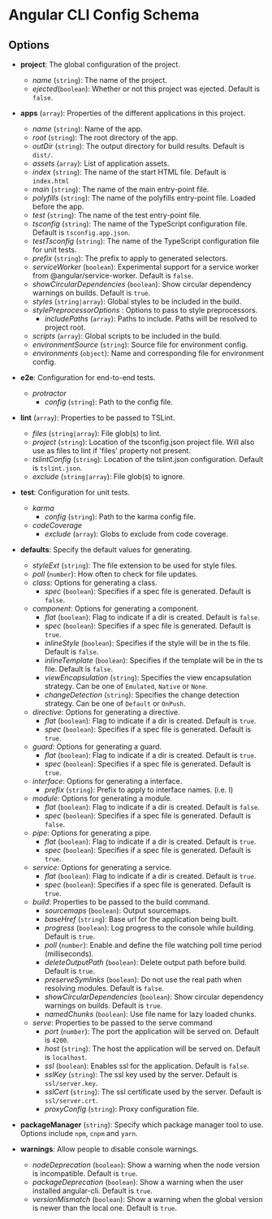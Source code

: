 <!-- Links in /docs/documentation should NOT have `.md` at the end, because they end up in our wiki at release. -->

# Angular CLI Config Schema

## Options

- **project**: The global configuration of the project.
  - *name* (`string`): The name of the project.
  - *ejected*(`boolean`): Whether or not this project was ejected. Default is `false`.


- **apps** (`array`): Properties of the different applications in this project.
  - *name* (`string`): Name of the app.
  - *root* (`string`): The root directory of the app.
  - *outDir* (`string`): The output directory for build results. Default is `dist/`.
  - *assets* (`array`): List of application assets.
  - *index* (`string`): The name of the start HTML file. Default is `index.html`
  - *main* (`string`): The name of the main entry-point file.
  - *polyfills* (`string`): The name of the polyfills entry-point file. Loaded before the app.
  - *test* (`string`): The name of the test entry-point file.
  - *tsconfig* (`string`): The name of the TypeScript configuration file. Default is `tsconfig.app.json`.
  - *testTsconfig* (`string`): The name of the TypeScript configuration file for unit tests.
  - *prefix* (`string`): The prefix to apply to generated selectors.
  - *serviceWorker* (`boolean`): Experimental support for a service worker from @angular/service-worker. Default is `false`.
  - *showCircularDependencies* (`boolean`): Show circular dependency warnings on builds. Default is `true`.
  - *styles* (`string|array`): Global styles to be included in the build.
  - *stylePreprocessorOptions* : Options to pass to style preprocessors.
    - *includePaths* (`array`): Paths to include. Paths will be resolved to project root.
  - *scripts* (`array`): Global scripts to be included in the build.
  - *environmentSource* (`string`): Source file for environment config.
  - *environments* (`object`): Name and corresponding file for environment config.

- **e2e**: Configuration for end-to-end tests.
  - *protractor*
    - *config* (`string`): Path to the config file.

- **lint** (`array`): Properties to be passed to TSLint.
  - *files* (`string|array`): File glob(s) to lint.
  - *project* (`string`): Location of the tsconfig.json project file. Will also use as files to lint if 'files' property not present.
  - *tslintConfig* (`string`): Location of the tslint.json configuration. Default is `tslint.json`.
  - *exclude* (`string|array`): File glob(s) to ignore.


- **test**: Configuration for unit tests.
  - *karma*
    - *config* (`string`): Path to the karma config file.
  - *codeCoverage*
    - *exclude* (`array`): Globs to exclude from code coverage.

- **defaults**: Specify the default values for generating.
  - *styleExt* (`string`): The file extension to be used for style files.
  - *poll* (`number`): How often to check for file updates.
  - *class*: Options for generating a class.
    - *spec* (`boolean`): Specifies if a spec file is generated. Default is `false`.
  - *component*: Options for generating a component.
    - *flat* (`boolean`): Flag to indicate if a dir is created. Default is `false`.
    - *spec* (`boolean`): Specifies if a spec file is generated. Default is `true`.
    - *inlineStyle* (`boolean`): Specifies if the style will be in the ts file. Default is `false`.
    - *inlineTemplate* (`boolean`): Specifies if the template will be in the ts file. Default is `false`.
    - *viewEncapsulation* (`string`): Specifies the view encapsulation strategy. Can be one of `Emulated`, `Native` or `None`.
    - *changeDetection* (`string`): Specifies the change detection strategy. Can be one of `Default` or `OnPush`.
  - *directive*: Options for generating a directive.
    - *flat* (`boolean`): Flag to indicate if a dir is created. Default is `true`.
    - *spec* (`boolean`): Specifies if a spec file is generated. Default is `true`.
  - *guard*: Options for generating a guard.
    - *flat* (`boolean`): Flag to indicate if a dir is created. Default is `true`.
    - *spec* (`boolean`): Specifies if a spec file is generated. Default is `true`.
  - *interface*: Options for generating a interface.
    - *prefix* (`string`): Prefix to apply to interface names. (i.e. I)
  - *module*: Options for generating a module.
    - *flat* (`boolean`): Flag to indicate if a dir is created. Default is `false`.
    - *spec* (`boolean`): Specifies if a spec file is generated. Default is `false`.
  - *pipe*: Options for generating a pipe.
    - *flat* (`boolean`): Flag to indicate if a dir is created. Default is `true`.
    - *spec* (`boolean`): Specifies if a spec file is generated. Default is `true`.
  - *service*: Options for generating a service.
    - *flat* (`boolean`): Flag to indicate if a dir is created. Default is `true`.
    - *spec* (`boolean`): Specifies if a spec file is generated. Default is `true`.
  - *build*: Properties to be passed to the build command.
    - *sourcemaps* (`boolean`): Output sourcemaps.
    - *baseHref* (`string`): Base url for the application being built.
    - *progress* (`boolean`): Log progress to the console while building. Default is `true`.
    - *poll* (`number`): Enable and define the file watching poll time period (milliseconds).
    - *deleteOutputPath* (`boolean`): Delete output path before build. Default is `true`.
    - *preserveSymlinks* (`boolean`): Do not use the real path when resolving modules. Default is `false`.
    - *showCircularDependencies* (`boolean`): Show circular dependency warnings on builds. Default is `true`.
    - *namedChunks* (`boolean`): Use file name for lazy loaded chunks.
  - *serve*: Properties to be passed to the serve command
    - *port* (`number`): The port the application will be served on. Default is `4200`.
    - *host* (`string`): The host the application will be served on. Default is `localhost`.
    - *ssl* (`boolean`): Enables ssl for the application. Default is `false`.
    - *sslKey* (`string`): The ssl key used by the server. Default is `ssl/server.key`.
    - *sslCert* (`string`): The ssl certificate used by the server. Default is `ssl/server.crt`.
    - *proxyConfig* (`string`): Proxy configuration file.

- **packageManager** (`string`): Specify which package manager tool to use. Options include `npm`, `cnpm` and `yarn`.

- **warnings**: Allow people to disable console warnings.
  - *nodeDeprecation* (`boolean`): Show a warning when the node version is incompatible. Default is `true`.
  - *packageDeprecation* (`boolean`): Show a warning when the user installed angular-cli. Default is `true`.
  - *versionMismatch* (`boolean`): Show a warning when the global version is newer than the local one. Default is `true`.

